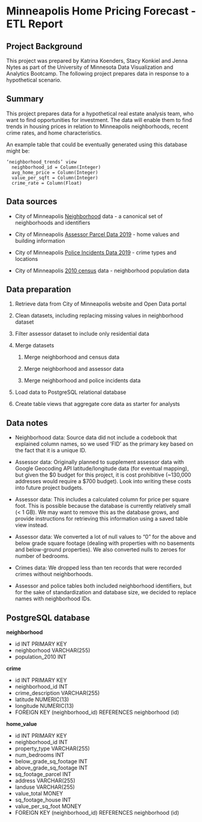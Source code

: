 # Minneapolis Home Pricing Forecast - ETL Report

## Project Background
This project was prepared by Katrina Koenders, Stacy Konkiel and Jenna Nytes as part of the University of Minnesota Data Visualization and Analytics Bootcamp. The following project prepares data in response to a hypothetical scenario.

## Summary
This project prepares data for a hypothetical real estate analysis team, who want to find opportunities for investment. The data will enable them to find trends in housing prices in relation to Minneapolis neighborhoods, recent crime rates, and home characteristics.

An example table that could be eventually generated using this database might be:

```
‘neighborhood_trends’ view
  neighborhood_id = Column(Integer)
  avg_home_price = Column(Integer)
  value_per_sqft = Column(Integer)
  crime_rate = Column(Float)
```

## Data sources
* City of Minneapolis  [Neighborhood](http://opendata.minneapolismn.gov/datasets/minneapolis-neighborhoods)  data - a canonical set of neighborhoods and identifiers

* City of Minneapolis  [Assessor Parcel Data 2019](http://opendata.minneapolismn.gov/datasets/assessors-parcel-data-2019)  - home values and building information

* City of Minneapolis  [Police Incidents Data 2019](http://opendata.minneapolismn.gov/datasets/police-incidents-2019)  - crime types and locations

* City of Minneapolis  [2010 census](http://www.minneapolismn.gov/census/2010/census_2010)  data - neighborhood population data

## Data preparation
1. Retrieve data from City of Minneapolis website and Open Data portal

2. Clean datasets, including replacing missing values in neighborhood dataset

3. Filter assessor dataset to include only residential data

4. Merge datasets

	1. Merge neighborhood and census data

	2. Merge neighborhood and assessor data

	3. Merge neighborhood and police incidents data

5. Load data to PostgreSQL relational database

6. Create table views that aggregate core data as starter for analysts

## Data notes
* Neighborhood data: Source data did not include a codebook that explained column names, so we used ‘FID’ as the primary key based on the fact that it is a unique ID.

* Assessor data: Originally planned to supplement assessor data with Google Geocoding API latitude/longitude data (for eventual mapping), but given the $0 budget for this project, it is cost prohibitive (~130,000 addresses would require a $700 budget). Look into writing these costs into future project budgets.

* Assessor data: This includes a calculated column for price per square foot. This is possible because the database is currently relatively small (< 1 GB). We may want to remove this as the database grows, and provide instructions for retrieving this information using a saved table view instead.

* Assessor data: We converted a lot of null values to “0” for the above and below grade square footage (dealing with properties with no basements and below-ground properties). We also converted nulls to zeroes for number of bedrooms.

* Crimes data: We dropped less than ten records that were recorded crimes without neighborhoods.

* Assessor and police tables both included neighborhood identifiers, but for the sake of standardization and database size, we decided to replace names with neighborhood IDs.

## PostgreSQL database
**neighborhood** 
* id INT PRIMARY KEY
* neighborhood VARCHAR(255)
* population_2010 INT

**crime**
* id INT PRIMARY KEY
* neighborhood_id INT
* crime_description VARCHAR(255)
* latitude NUMERIC(13)
* longitude NUMERIC(13)
* FOREIGN KEY (neighborhood_id) REFERENCES neighborhood (id)

**home_value** 
* id INT PRIMARY KEY
* neighborhood_id INT
* property_type VARCHAR(255)
* num_bedrooms INT
* below_grade_sq_footage INT
* above_grade_sq_footage INT
* sq_footage_parcel INT
* address VARCHAR(255)
* landuse VARCHAR(255)
* value_total MONEY
* sq_footage_house INT
* value_per_sq_foot MONEY
* FOREIGN KEY (neighborhood_id) REFERENCES neighborhood (id)
